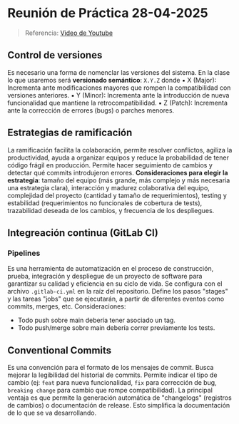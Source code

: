 # Reunión de Práctica 28-04-2025

> Referencia: [Video de Youtube](https://www.youtube.com/watch?v=7JXtfu4Rpco)

## Control de versiones
Es necesario una forma de nomenclar las versiones del sistema.
En la clase lo que usaremos será **versionado semántico**: `X.Y.Z` donde 
▪ X (Major): Incrementa ante modificaciones mayores que rompen la compatibilidad con versiones anteriores.
▪ Y (Minor): Incrementa ante la introducción de nueva funcionalidad que mantiene la retrocompatibilidad.
▪ Z (Patch): Incrementa ante la corrección de errores (bugs) o parches menores.

## Estrategias de ramificación
La ramificación facilita la colaboración, permite resolver conflictos, agiliza la productividad, ayuda a organizar equipos y reduce la probabilidad de tener código frágil en producción. Permite hacer seguimiento de cambios y detectar qué commits introdujeron errores.
**Consideraciones para elegir la estrategia**: tamaño del equipo (más grande, más complejo y más necesaria una estrategia clara), interacción y madurez colaborativa del equipo, complejidad del proyecto (cantidad y tamaño de requerimientos), testing y estabilidad (requerimientos no funcionales de cobertura de tests), trazabilidad deseada de los cambios, y frecuencia de los despliegues.

## Integreación continua (GitLab CI)
### Pipelines 
Es una herramienta de automatización en el proceso de construcción, prueba, integración y despliegue de un proyecto de software para garantizar su calidad y eficiencia en su ciclo de vida. 
Se configura con el archivo `.gitlab-ci.yml` en la raíz del repositorio. Define los pasos "stages" y las tareas "jobs" que se ejecutarán, a partir de diferentes eventos como commits, merges, etc. 
Consideraciones:  
- Todo push sobre main debería tener asociado un tag.
- Todo push/merge sobre main debería correr previamente los tests.

## Conventional Commits

Es una convención para el formato de los mensajes de commit. Busca mejorar la legibilidad del historial de commits.
Permite indicar el tipo de cambio (ej: `feat` para nueva funcionalidad, `fix` para corrección de bug, `breaking change` para cambio que rompe compatibilidad).
La principal ventaja es que permite la generación automática de "changelogs" (registros de cambios) o documentación de release. Esto simplifica la documentación de lo que se va desarrollando.


